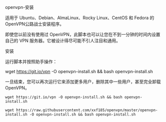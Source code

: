 openvpn-安装

适用于 Ubuntu、Debian、AlmaLinux、Rocky Linux、CentOS 和 Fedora 的OpenVPN公路战士安装程序。

即使您以前没有使用过 OpenVPN，此脚本也可以让您在不到一分钟的时间内设置自己的 VPN 服务器。它被设计得尽可能不引人注目和通用。

安装

运行脚本并按照助手操作：

wget https://git.io/vpn -O openvpn-install.sh && bash openvpn-install.sh

一旦结束，您可以再次运行它来添加更多用户，删除其中一些用户，甚至完全卸载 OpenVPN。









```
wget https://git.io/vpn -O openvpn-install.sh && bash openvpn-install.sh
```

```
wget https://raw.githubusercontent.com/xxf185/openvpn/master/openvpn-install.sh -O openvpn-install.sh && bash openvpn-install.sh
```


